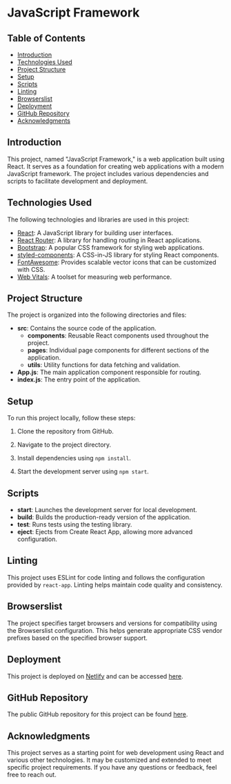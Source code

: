 # JavaScript Framework

## Table of Contents

- [Introduction](#introduction)
- [Technologies Used](#technologies-used)
- [Project Structure](#project-structure)
- [Setup](#setup)
- [Scripts](#scripts)
- [Linting](#linting)
- [Browserslist](#browserslist)
- [Deployment](#deployment)
- [GitHub Repository](#github-repository)
- [Acknowledgments](#acknowledgments)

## Introduction

This project, named "JavaScript Framework," is a web application built using React. It serves as a foundation for creating web applications with a modern JavaScript framework. The project includes various dependencies and scripts to facilitate development and deployment.

## Technologies Used

The following technologies and libraries are used in this project:

- [React](https://reactjs.org/): A JavaScript library for building user interfaces.
- [React Router](https://reactrouter.com/): A library for handling routing in React applications.
- [Bootstrap](https://getbootstrap.com/): A popular CSS framework for styling web applications.
- [styled-components](https://styled-components.com/): A CSS-in-JS library for styling React components.
- [FontAwesome](https://fontawesome.com/): Provides scalable vector icons that can be customized with CSS.
- [Web Vitals](https://web.dev/vitals/): A toolset for measuring web performance.

## Project Structure

The project is organized into the following directories and files:

- **src**: Contains the source code of the application.
  - **components**: Reusable React components used throughout the project.
  - **pages**: Individual page components for different sections of the application.
  - **utils**: Utility functions for data fetching and validation.
- **App.js**: The main application component responsible for routing.
- **index.js**: The entry point of the application.

## Setup

To run this project locally, follow these steps:

1. Clone the repository from GitHub.

2. Navigate to the project directory.

3. Install dependencies using `npm install`.

4. Start the development server using `npm start`.

## Scripts

- **start**: Launches the development server for local development.
- **build**: Builds the production-ready version of the application.
- **test**: Runs tests using the testing library.
- **eject**: Ejects from Create React App, allowing more advanced configuration.

## Linting

This project uses ESLint for code linting and follows the configuration provided by `react-app`. Linting helps maintain code quality and consistency.

## Browserslist

The project specifies target browsers and versions for compatibility using the Browserslist configuration. This helps generate appropriate CSS vendor prefixes based on the specified browser support.

## Deployment

This project is deployed on [Netlify](https://glowing-quokka-a315eb.netlify.app/) and can be accessed [here](https://glowing-quokka-a315eb.netlify.app/).

## GitHub Repository

The public GitHub repository for this project can be found [here](#).

## Acknowledgments

This project serves as a starting point for web development using React and various other technologies. It may be customized and extended to meet specific project requirements. If you have any questions or feedback, feel free to reach out.
